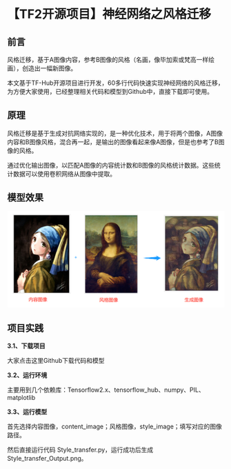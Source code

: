 # 【TF2开源项目】神经网络之风格迁移
## 前言
风格迁移，基于A图像内容，参考B图像的风格（名画，像毕加索或梵高一样绘画），创造出一幅新图像。

本文基于TF-Hub开源项目进行开发，60多行代码快速实现神经网络的风格迁移，为方便大家使用，已经整理相关代码和模型到Github中，直接下载即可使用。

## 原理
风格迁移是基于生成对抗网络实现的，是一种优化技术，用于将两个图像，A图像内容和B图像风格，混合再一起，是输出的图像看起来像A图像，但是也参考了B图像的风格。

通过优化输出图像，以匹配A图像的内容统计数和B图像的风格统计数据。这些统计数据可以使用卷积网络从图像中提取。

## 模型效果
<img src="https://github.com/guo-pu/Tensorflow2/blob/master/Style_transfer_V2/test_picture/Model_effect_v2.png" /><br/>

## 项目实践
**3.1、下载项目**

大家点击这里Github下载代码和模型

**3.2、运行环境**

主要用到几个依赖库：Tensorflow2.x、tensorflow_hub、numpy、PIL、matplotlib

**3.3、运行模型**

首先选择内容图像，content_image；风格图像，style_image；填写对应的图像路径。

然后直接运行代码 Style_transfer.py，运行成功后生成Style_transfer_Output.png。



